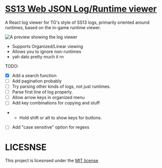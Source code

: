 
# [SS13 Web JSON Log/Runtime viewer](https://monkestation.github.io/ss13-log-viewer/)

A React log viewer for TG's style of SS13 logs, primarily oriented around runtimes, based on the in-game runtime viewer.

![A preview showing the log viewer](preview.gif)

- Supports Organized/Linear viewing
- Allows you to ignore non-runtimes
- yah dats pretty much it rn

TODO: 
- [x] Add a search function
- [ ] Add pagination probably
- [ ] Try parsing other kinds of logs, not just runtimes.
- [ ] Parse first line of log properly.
- [ ] Allow arrow keys in organized menu
- [ ] Add key combinations for copying and stuff
- - Hold shift or alt to show keys for buttons.
- [ ] Add "case sensitive" option for regexs

# LICESNSE

This project is licesnsed under the [MIT license](LICENSE.md)